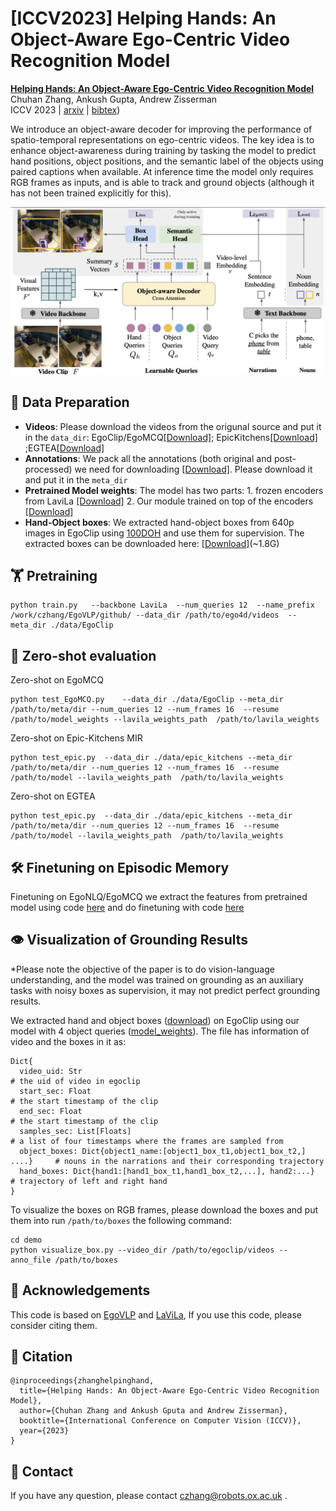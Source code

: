 # [ICCV2023] Helping Hands: An Object-Aware Ego-Centric Video Recognition Model

[**Helping Hands: An Object-Aware Ego-Centric Video Recognition Model**](https://arxiv.org/pdf/2308.07918.pdf)                                     
Chuhan Zhang, Ankush Gupta, Andrew Zisserman         
ICCV 2023 | [arxiv](https://arxiv.org/pdf/2308.07918.pdf) | [bibtex](https://www.robots.ox.ac.uk/~czhang/helpinghand-bibtex.txt)) 

We introduce an object-aware decoder for improving the performance of spatio-temporal representations on ego-centric videos. The key idea is to enhance object-awareness during training by tasking the model to predict hand positions, object positions, and the semantic label of the objects
using paired captions when available. At inference time the model only requires RGB frames as inputs, and is able to track and ground objects (although it has not been trained explicitly for this).

![arch](imgs/arch_fig.png)

## 💾 Data Preparation

- **Videos**: Please download the videos from the origunal source and put it in the `data_dir`: EgoClip/EgoMCQ[[Download]](https://github.com/showlab/EgoVLP/tree/main); EpicKitchens[[Download]](https://epic-kitchens.github.io/2022) ;EGTEA[[Download]](https://cbs.ic.gatech.edu/fpv/)
- **Annotations**: We pack all the annotations (both original and post-processed) we need for downloading [[Download]](https://www.robots.ox.ac.uk/~czhang/metadata.zip). Please download it and put it in the `meta_dir`
- **Pretrained Model weights**: The model has two parts: 1. frozen encoders from LaviLa [[Download]](https://dl.fbaipublicfiles.com/lavila/checkpoints/dual_encoders/ego4d/clip_openai_timesformer_large.narrator_rephraser.ep_0003.md5sum_c89337.pth) 2. Our module trained on top of the encoders [[Download]](https://www.robots.ox.ac.uk/~czhang/helping-hand-ckpt-nq12.pth.tar)
- **Hand-Object boxes**: We extracted hand-object boxes from 640p images in EgoClip using [100DOH](https://github.com/ddshan/hand_detector.d2) and use them for supervision. The extracted boxes can be downloaded here: [[Download]](https://www.robots.ox.ac.uk/~czhang/hand_object_clip_per_video_4f_lavila_narrator_640.zip)(~1.8G)

## 🏋️ Pretraining
```
python train.py   --backbone LaviLa  --num_queries 12  --name_prefix /work/czhang/EgoVLP/github/ --data_dir /path/to/ego4d/videos  --meta_dir ./data/EgoClip
```


## 🔑 Zero-shot evaluation
Zero-shot on EgoMCQ
```
python test_EgoMCQ.py    --data_dir ./data/EgoClip --meta_dir /path/to/meta/dir --num_queries 12 --num_frames 16  --resume /path/to/model_weights --lavila_weights_path  /path/to/lavila_weights
```
Zero-shot on Epic-Kitchens MIR
```
python test_epic.py  --data_dir ./data/epic_kitchens --meta_dir /path/to/meta/dir --num_queries 12 --num_frames 16  --resume /path/to/model --lavila_weights_path  /path/to/lavila_weights
```
Zero-shot on EGTEA
```
python test_epic.py  --data_dir ./data/epic_kitchens --meta_dir /path/to/meta/dir --num_queries 12 --num_frames 16  --resume /path/to/model --lavila_weights_path  /path/to/lavila_weights
```

## 🛠 Finetuning on Episodic Memory
Finetuning on EgoNLQ/EgoMCQ
we extract the features from pretrained model using code [here](https://github.com/showlab/EgoVLP/tree/main) and do finetuning with code [here](https://github.com/QinghongLin/EgoVLP_episodic_memory)


## 👁 Visualization of Grounding Results
*Please note the objective of the paper is to do vision-language understanding, and the model was trained on grounding as an auxiliary tasks with noisy boxes as supervision, it may not predict perfect grounding results. 

We extracted hand and object boxes ([download](https://www.robots.ox.ac.uk/~czhang/predicted_grounding.pth.tar)) on EgoClip using our model with 4 object queries ([model_weights](https://www.robots.ox.ac.uk/~czhang/helping-hand-ckpt-nq4.pth.tar)).
The file has information of video and the boxes in it as:
```
Dict{
  video_uid: Str                                                             # the uid of video in egoclip
  start_sec: Float                                                           # the start timestamp of the clip
  end_sec: Float                                                             # the start timestamp of the clip
  samples_sec: List[Floats]                                                  # a list of four timestamps where the frames are sampled from
  object_boxes: Dict{object1_name:[object1_box_t1,object1_box_t2,] ....}     # nouns in the narrations and their corresponding trajectory 
  hand_boxes: Dict{hand1:[hand1_box_t1,hand1_box_t2,...], hand2:...}         # trajectory of left and right hand 
}
```
To visualize the boxes on RGB frames, please download the boxes and put them into run `/path/to/boxes` the following command:
```
cd demo
python visualize_box.py --video_dir /path/to/egoclip/videos --anno_file /path/to/boxes
```

## 🙏  Acknowledgements

This code is based on [EgoVLP](https://github.com/showlab/EgoVLP) and [LaViLa](https://github.com/facebookresearch/LaViLa), If you use this code, please consider citing them. 

## 📰 Citation
```
@inproceedings{zhanghelpinghand,
  title={Helping Hands: An Object-Aware Ego-Centric Video Recognition Model},
  author={Chuhan Zhang and Ankush Gputa and Andrew Zisserman},
  booktitle={International Conference on Computer Vision (ICCV)},
  year={2023}
}
```

## 📩 Contact
If you have any question, please contact czhang@robots.ox.ac.uk .

